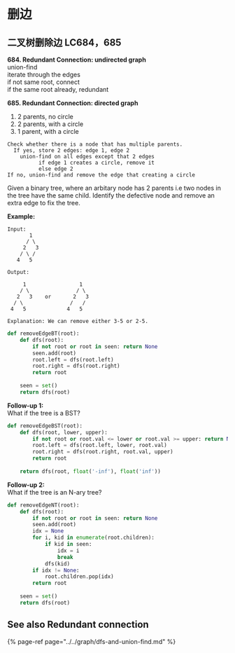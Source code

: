 # 删边

## **二叉树删除边** LC684，685

**684. Redundant Connection: undirected graph**  
union-find  
iterate through the edges  
if not same root, connect  
if the same root already, redundant

**685. Redundant Connection: directed graph**  
1. 2 parents, no circle  
2. 2 parents, with a circle   
3. 1 parent, with a circle

```text
Check whether there is a node that has multiple parents.
  If yes, store 2 edges: edge 1, edge 2
    union-find on all edges except that 2 edges
          if edge 1 creates a circle, remove it
          else edge 2
If no, union-find and remove the edge that creating a circle
```

Given a binary tree, where an arbitary node has 2 parents i.e two nodes in the tree have the same child. Identify the defective node and remove an extra edge to fix the tree.

**Example:**

```text
Input:
	   1
	  / \
	 2   3
	/ \ /
   4   5

Output:

     1			       1
    / \			      / \
   2   3    or	     2   3
  / \ 			    /   /
 4   5		       4   5

Explanation: We can remove either 3-5 or 2-5.
```

```python
def removeEdgeBT(root):
	def dfs(root):
		if not root or root in seen: return None
		seen.add(root)
		root.left = dfs(root.left)
		root.right = dfs(root.right)
		return root
		
	seen = set()
	return dfs(root)
```

**Follow-up 1:**  
What if the tree is a BST?

```python
def removeEdgeBST(root):
	def dfs(root, lower, upper):
		if not root or root.val <= lower or root.val >= upper: return None
		root.left = dfs(root.left, lower, root.val)
		root.right = dfs(root.right, root.val, upper)
		return root
		
	return dfs(root, float('-inf'), float('inf'))
```

**Follow-up 2:**  
What if the tree is an N-ary tree?

```python
def removeEdgeNT(root):
	def dfs(root):
		if not root or root in seen: return None
		seen.add(root)
		idx = None
		for i, kid in enumerate(root.children):
			if kid in seen:
				idx = i
				break
			dfs(kid)
		if idx != None:
			root.children.pop(idx)
		return root
		
	seen = set()
	return dfs(root)
```

## See also Redundant connection

{% page-ref page="../../graph/dfs-and-union-find.md" %}

